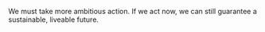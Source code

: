We must take more ambitious action. If we act now, we can still guarantee a sustainable, liveable future.